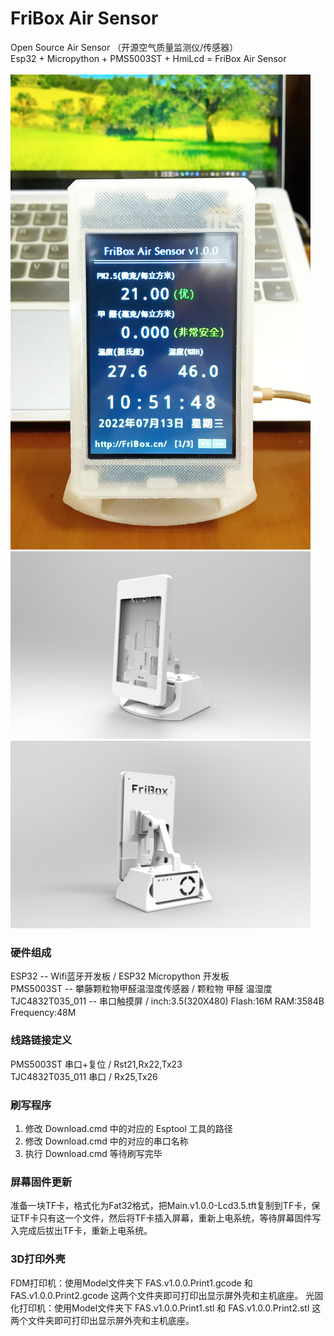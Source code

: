 # FriBox Air Sensor
Open Source Air Sensor （开源空气质量监测仪/传感器）<br>
Esp32 +  Micropython + PMS5003ST + HmiLcd = FriBox Air Sensor<br>
<br>
<img src="/Demo/7.FriBoxAirSensor.v1.0.0.Demo6.png" width="480px"><br>
<img src="/Demo/0.FriBoxAirSensor.v1.0.0.X1.png" width="480px"><br>
<img src="/Demo/1.FriBoxAirSensor.v1.0.0.X2.png" width="480px"><br>

### 硬件组成
ESP32 -- Wifi蓝牙开发板  /  ESP32 Micropython 开发板<br>
PMS5003ST -- 攀藤颗粒物甲醛温湿度传感器  /  颗粒物 甲醛 温湿度<br>
TJC4832T035_011 -- 串口触摸屏  /  inch:3.5(320X480) Flash:16M RAM:3584B Frequency:48M<br>

### 线路链接定义
PMS5003ST  串口+复位  /  Rst21,Rx22,Tx23<br>
TJC4832T035_011 串口  /  Rx25,Tx26<br>

### 刷写程序
1. 修改 Download.cmd 中的对应的 Esptool 工具的路径<br>
2. 修改 Download.cmd 中的对应的串口名称<br>
3. 执行 Download.cmd 等待刷写完毕<br>

### 屏幕固件更新
准备一块TF卡，格式化为Fat32格式，把Main.v1.0.0-Lcd3.5.tft复制到TF卡，保证TF卡只有这一个文件，然后将TF卡插入屏幕，重新上电系统，等待屏幕固件写入完成后拔出TF卡，重新上电系统。

### 3D打印外壳
FDM打印机：使用Model文件夹下 FAS.v1.0.0.Print1.gcode 和 FAS.v1.0.0.Print2.gcode 这两个文件夹即可打印出显示屏外壳和主机底座。
光固化打印机：使用Model文件夹下 FAS.v1.0.0.Print1.stl 和 FAS.v1.0.0.Print2.stl 这两个文件夹即可打印出显示屏外壳和主机底座。
